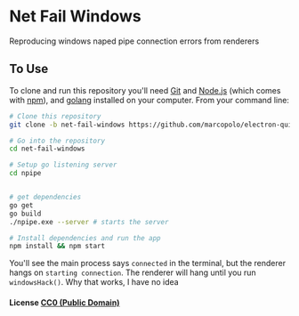 # Net Fail Windows

Reproducing windows naped pipe connection errors from renderers

## To Use

To clone and run this repository you'll need [Git](https://git-scm.com) and [Node.js](https://nodejs.org/en/download/) (which comes with [npm](http://npmjs.com)), and [golang](https://golang.org/dl) installed on your computer. From your command line:


```bash
# Clone this repository
git clone -b net-fail-windows https://github.com/marcopolo/electron-quick-start net-fail-windows

# Go into the repository
cd net-fail-windows

# Setup go listening server
cd npipe


# get dependencies
go get
go build
./npipe.exe --server # starts the server

# Install dependencies and run the app
npm install && npm start
```

You'll see the main process says `connected` in the terminal, but the renderer hangs on `starting connection`.
The renderer will hang until you run `windowsHack()`. Why that works, I have no idea


#### License [CC0 (Public Domain)](LICENSE.md)
